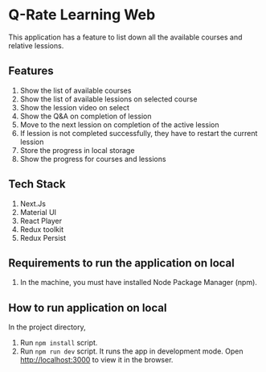 # Q-Rate Learning Web

This application has a feature to list down all the available courses and relative lessions.

## Features

1. Show the list of available courses
2. Show the list of available lessions on selected course
3. Show the lession video on select
4. Show the Q&A on completion of lession
5. Move to the next lession on completion of the active lession
6. If lession is not completed successfully, they have to restart the current lession
7. Store the progress in local storage
8. Show the progress for courses and lessions

## Tech Stack

1. Next.Js
2. Material UI
3. React Player
4. Redux toolkit
5. Redux Persist

## Requirements to run the application on local

1. In the machine, you must have installed Node Package Manager (npm).

## How to run application on local

In the project directory,

1. Run `npm install` script.
2. Run `npm run dev` script. It runs the app in development mode. Open [http://localhost:3000](http://localhost:3000) to view it in the browser.